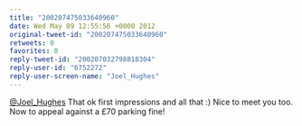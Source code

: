 ```yaml
---
title: "200207475033640960"
date: Wed May 09 12:55:56 +0000 2012
original-tweet-id: "200207475033640960"
retweets: 0
favorites: 0
reply-tweet-id: "200207032798818304"
reply-user-id: "6752272"
reply-user-screen-name: "Joel_Hughes"
---
```

<a href="https://twitter.com/Joel_Hughes">@Joel_Hughes</a> That ok first impressions and all that :) Nice to meet you too. Now to appeal against a £70 parking fine!
